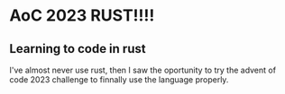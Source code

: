 # AoC 2023 RUST!!!!


## Learning to code in rust
I've almost never use rust, then I saw the oportunity to try the advent of code 2023 challenge to 
finnally use the language properly.



